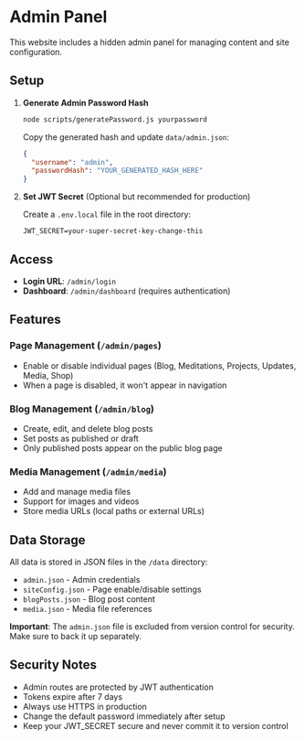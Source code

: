 # Admin Panel

This website includes a hidden admin panel for managing content and site configuration.

## Setup

1. **Generate Admin Password Hash**
   ```bash
   node scripts/generatePassword.js yourpassword
   ```
   
   Copy the generated hash and update `data/admin.json`:
   ```json
   {
     "username": "admin",
     "passwordHash": "YOUR_GENERATED_HASH_HERE"
   }
   ```

2. **Set JWT Secret** (Optional but recommended for production)
   
   Create a `.env.local` file in the root directory:
   ```
   JWT_SECRET=your-super-secret-key-change-this
   ```

## Access

- **Login URL**: `/admin/login`
- **Dashboard**: `/admin/dashboard` (requires authentication)

## Features

### Page Management (`/admin/pages`)
- Enable or disable individual pages (Blog, Meditations, Projects, Updates, Media, Shop)
- When a page is disabled, it won't appear in navigation

### Blog Management (`/admin/blog`)
- Create, edit, and delete blog posts
- Set posts as published or draft
- Only published posts appear on the public blog page

### Media Management (`/admin/media`)
- Add and manage media files
- Support for images and videos
- Store media URLs (local paths or external URLs)

## Data Storage

All data is stored in JSON files in the `/data` directory:
- `admin.json` - Admin credentials
- `siteConfig.json` - Page enable/disable settings
- `blogPosts.json` - Blog post content
- `media.json` - Media file references

**Important**: The `admin.json` file is excluded from version control for security. Make sure to back it up separately.

## Security Notes

- Admin routes are protected by JWT authentication
- Tokens expire after 7 days
- Always use HTTPS in production
- Change the default password immediately after setup
- Keep your JWT_SECRET secure and never commit it to version control
